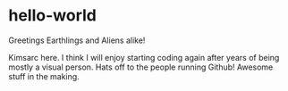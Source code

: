 # hello-world

Greetings Earthlings and Aliens alike!

Kimsarc here. I think I will enjoy starting coding again after years of being mostly a visual person.
Hats off to the people running Github! Awesome stuff in the making.
